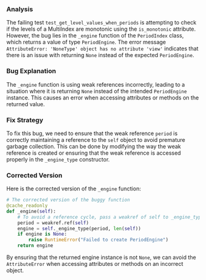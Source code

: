 ### Analysis
The failing test `test_get_level_values_when_periods` is attempting to check if the levels of a MultiIndex are monotonic using the `is_monotonic` attribute. However, the bug lies in the `_engine` function of the `PeriodIndex` class, which returns a value of type `PeriodEngine`. The error message `AttributeError: 'NoneType' object has no attribute 'view'` indicates that there is an issue with returning `None` instead of the expected `PeriodEngine`.

### Bug Explanation
The `_engine` function is using weak references incorrectly, leading to a situation where it is returning `None` instead of the intended `PeriodEngine` instance. This causes an error when accessing attributes or methods on the returned value.

### Fix Strategy
To fix this bug, we need to ensure that the weak reference `period` is correctly maintaining a reference to the `self` object to avoid premature garbage collection. This can be done by modifying the way the weak reference is created or ensuring that the weak reference is accessed properly in the `_engine_type` constructor.

### Corrected Version
Here is the corrected version of the `_engine` function:

```python
# The corrected version of the buggy function
@cache_readonly
def _engine(self):
    # To avoid a reference cycle, pass a weakref of self to _engine_type.
    period = weakref.ref(self)
    engine = self._engine_type(period, len(self))
    if engine is None:
        raise RuntimeError("Failed to create PeriodEngine")
    return engine
```

By ensuring that the returned engine instance is not `None`, we can avoid the `AttributeError` when accessing attributes or methods on an incorrect object.